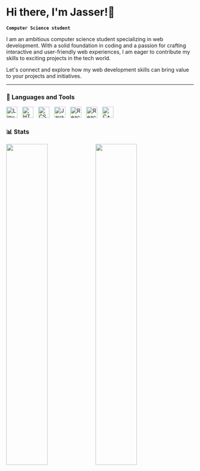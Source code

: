 # Hi there, I'm Jasser!👋
**`Computer Science student`**

<p> I am an ambitious computer science student specializing in web development. With a solid foundation in coding and a passion for crafting interactive and user-friendly web experiences, I am eager to contribute my skills to exciting projects in the tech world.

Let's connect and explore how my web development skills can bring value to your projects and initiatives.<p/>



---
### 🧰 Languages and Tools
<img align="left" alt="Linux" width="30px" style="padding-right:10px;" src="https://cdn.jsdelivr.net/gh/devicons/devicon/icons/linux/linux-original.svg" />
<img align="left" alt="HTML" width="30px" style="padding-right:10px;" src="https://cdn.jsdelivr.net/gh/devicons/devicon/icons/html5/html5-plain.svg" />
<img align="left" alt="CSS" width="30px" style="padding-right:10px;" src="https://cdn.jsdelivr.net/gh/devicons/devicon/icons/css3/css3-plain.svg" />
<img align="left" alt="JavaScript" width="30px" style="padding-right:10px;" src="https://cdn.jsdelivr.net/gh/devicons/devicon/icons/javascript/javascript-plain.svg" />
<img align="left" alt="React" width="30px" style="padding-right:10px;" src="https://cdn.jsdelivr.net/gh/devicons/devicon/icons/react/react-original.svg" />

<img align="left" alt="React" width="30px" style="padding-right:10px;" 
src="https://devicon-website.vercel.app/api/nextjs/line.svg?color=%23FFFFFF"></img>  

<img align="left" alt="C++" width="30px" style="padding-right:10px;" src="https://cdn.jsdelivr.net/gh/devicons/devicon/icons/cplusplus/cplusplus-line.svg" />

<br />

#

### 📊 Stats

<img align="left"  width="47%" src="https://github-readme-stats.vercel.app/api?username=jasserbenjemaa&show_icons=true&theme=tokyonight"/>

<img align="left" width="47%" src="https://github-readme-stats.vercel.app/api/top-langs/?username=jasserbenjemaa&layout=compact"/>

#
